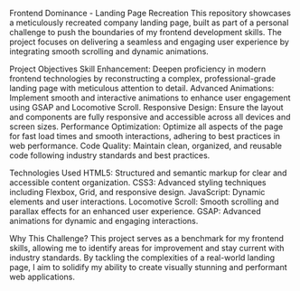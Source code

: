Frontend Dominance  - Landing Page Recreation
This repository showcases a meticulously recreated company landing page, built as part of a personal challenge to push the boundaries of my frontend development skills. The project focuses on delivering a seamless and engaging user experience by integrating smooth scrolling and dynamic animations.


Project Objectives
Skill Enhancement: Deepen proficiency in modern frontend technologies by reconstructing a complex, professional-grade landing page with meticulous attention to detail.
Advanced Animations: Implement smooth and interactive animations to enhance user engagement using GSAP and Locomotive Scroll.
Responsive Design: Ensure the layout and components are fully responsive and accessible across all devices and screen sizes.
Performance Optimization: Optimize all aspects of the page for fast load times and smooth interactions, adhering to best practices in web performance.
Code Quality: Maintain clean, organized, and reusable code following industry standards and best practices.


Technologies Used
HTML5: Structured and semantic markup for clear and accessible content organization.
CSS3: Advanced styling techniques including Flexbox, Grid, and responsive design.
JavaScript: Dynamic elements and user interactions.
Locomotive Scroll: Smooth scrolling and parallax effects for an enhanced user experience.
GSAP: Advanced animations for dynamic and engaging interactions.


Why This Challenge?
This project serves as a benchmark for my frontend skills, allowing me to identify areas for improvement and stay current with industry standards. By tackling the complexities of a real-world landing page, I aim to solidify my ability to create visually stunning and performant web applications.

